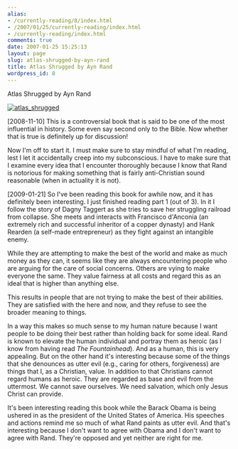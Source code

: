 ```yaml
---
alias:
- /currently-reading/8/index.html
- /2007/01/25/currently-reading/index.html
- /currently-reading/index.html
comments: true
date: 2007-01-25 15:25:13
layout: page
slug: atlas-shrugged-by-ayn-rand
title: Atlas Shrugged by Ayn Rand
wordpress_id: 8
---
```


Atlas Shrugged by Ayn Rand

[![atlas_shrugged](http://farm4.static.flickr.com/3149/3020392356_dd1b42bbf1_o.jpg)](http://www.amazon.com/gp/product/0452011876?ie=UTF8&tag=dereksxanga-20&linkCode=as2&camp=1789&creative=390957&creativeASIN=0452011876)

[2008-11-10]
This is a controversial book that is said to be one of the most influential in history.  Some even say second only to the Bible.  Now whether that is true is definitely up for discussion!

Now I'm off to start it.  I must make sure to stay mindful of what I'm reading, lest I let it accidentally creep into my subconscious.  I have to make sure that I examine every idea that I encounter thoroughly because I know that Rand is notorious for making something that is fairly anti-Christian sound reasonable (when in actuality it is not).

[2009-01-21]
So I've been reading this book for awhile now, and it has definitely been interesting.  I just finished reading part 1 (out of 3).  In it I follow the story of Dagny Taggert as she tries to save her struggling railroad from collapse.  She meets and interacts with Francisco d'Anconia (an extremely rich and successful inheritor of a copper dynasty) and Hank Rearden (a self-made entrepreneur) as they fight against an intangible enemy.

While they are attempting to make the best of the world and make as much money as they can, it seems like they are always encountering people who are arguing for the care of social concerns.  Others are vying to make everyone the same.  They value fairness at all costs and regard this as an ideal that is higher than anything else.

This results in people that are not trying to make the best of their abilities.  They are satisfied with the here and now, and they refuse to see the broader meaning to things.

In a way this makes so much sense to my human nature because I want people to be doing their best rather than holding back for some ideal.  Rand is known to elevate the human individual and portray them as heroic (as I know from having read _The Fountainhead_).  And as a human, this is very appealing.  But on the other hand it's interesting because some of the things that she denounces as utter evil (e.g., caring for others, forgiveness) are things that I, as a Christian, value.  In addition to that Christians cannot regard humans as heroic.  They are regarded as base and evil from the uttermost.  We cannot save ourselves.  We need salvation, which only Jesus Christ can provide.

It's been interesting reading this book while the Barack Obama is being ushered in as the president of the United States of America.  His speeches and actions remind me so much of what Rand paints as utter evil.  And that's interesting because I don't want to agree with Obama and I don't want to agree with Rand.  They're opposed and yet neither are right for me.
